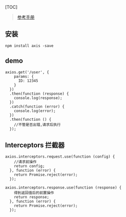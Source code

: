 [TOC]

> [参考手册](https://github.com/axios/axios)
## 安装
`npm install axis -save`

## demo
```
axios.get('/user', {
    params: {
      ID: 12345
    }
  })
  .then(function (response) {
    console.log(response);
  })
  .catch(function (error) {
    console.log(error);
  })
  .then(function () {
    //不管是否出错,请求后执行
  });  

``` 

## Interceptors  拦截器
```
axios.interceptors.request.use(function (config) {
    //请求前操作
    return config;
  }, function (error) {
    return Promise.reject(error);
  });

axios.interceptors.response.use(function (response) {
    得到返回值后的前置操作
    return response;
  }, function (error) {
    return Promise.reject(error);
  });
```
